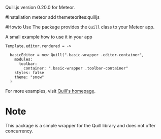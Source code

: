 Quill.js version 0.20.0 for Meteor.

#Installation
    meteor add themeteorites:quilljs

#Howto Use
The package provides the ```Quill``` class to your Meteor app.

A small example how to use it in your app

```
Template.editor.rendered = ->

  basicEditor = new Quill(".basic-wrapper .editor-container",
    modules:
      toolbar:
        container: ".basic-wrapper .toolbar-container"
    styles: false
    theme: "snow"
  )
```
For more examples, visit [Quill's homepage](quilljs.com).

# Note
This package is a simple wrapper for the Quill library and does not offer concurrency.
